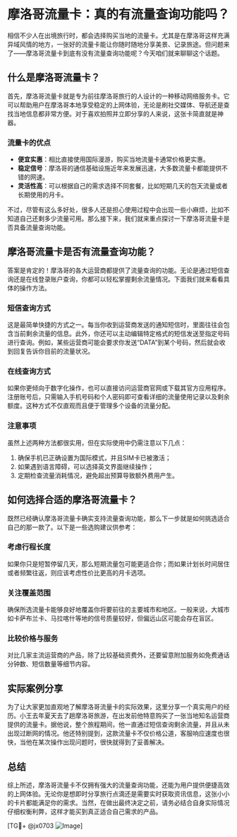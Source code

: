 # 摩洛哥流量卡：真的有流量查询功能吗？

相信不少人在出境旅行时，都会选择购买当地的流量卡。尤其是在摩洛哥这样充满异域风情的地方，一张好的流量卡能让你随时随地分享美景、记录旅途。但问题来了——摩洛哥流量卡到底有没有流量查询功能呢？今天咱们就来聊聊这个话题。

## 什么是摩洛哥流量卡？

首先，摩洛哥流量卡就是专为前往摩洛哥旅行的人设计的一种移动网络服务卡。它可以帮助用户在摩洛哥本地享受稳定的上网体验，无论是刷社交媒体、导航还是查找当地信息都非常方便。对于喜欢拍照并立即分享的人来说，这张卡简直就是神器。

### 流量卡的优点

- **便宜实惠**：相比直接使用国际漫游，购买当地流量卡通常价格更实惠。
- **稳定信号**：摩洛哥的通信基础设施近年来发展迅速，大多数流量卡都能提供不错的网速。
- **灵活性高**：可以根据自己的需求选择不同套餐，比如短期几天的包天流量或者长期使用的月卡。

不过，尽管有这么多好处，很多人还是担心使用过程中会出现一些小麻烦，比如不知道自己还剩多少流量可用。那么接下来，我们就来重点探讨一下摩洛哥流量卡是否具备流量查询功能。

## 摩洛哥流量卡是否有流量查询功能？

答案是肯定的！摩洛哥的各大运营商都提供了流量查询的功能。无论是通过短信查询还是在线登录账户查询，你都可以轻松掌握剩余流量情况。下面我们就来看看具体的操作方法。

### 短信查询方式

这是最简单快捷的方式之一。每当你收到运营商发送的通知短信时，里面往往会包含当前剩余流量的信息。此外，你还可以主动编辑特定格式的短信发送至指定号码进行查询。例如，某些运营商可能会要求你发送“DATA”到某个号码，然后就会收到回复告诉你目前的流量状况。

### 在线查询方式

如果你更倾向于数字化操作，也可以直接访问运营商官网或下载其官方应用程序。注册账号后，只需输入手机号码和个人密码即可查看详细的流量使用记录以及剩余额度。这种方式不仅直观而且便于管理多个设备的流量分配。

### 注意事项

虽然上述两种方法都很实用，但在实际使用中仍需注意以下几点：
1. 确保手机已正确设置为国际模式，并且SIM卡已被激活；
2. 如果遇到语言障碍，可以选择英文界面继续操作；
3. 定期检查流量消耗情况，避免超出预算导致额外费用产生。

## 如何选择合适的摩洛哥流量卡？

既然已经确认摩洛哥流量卡确实支持流量查询功能，那么下一步就是如何挑选适合自己的那一款了。以下是一些选购建议供参考：

### 考虑行程长度

如果你只是短暂停留几天，那么短期流量包可能更适合你；而如果计划长时间居住或者频繁往返，则应该考虑性价比更高的月卡选项。

### 关注覆盖范围

确保所选流量卡能够良好地覆盖你将要前往的主要城市和地区。一般来说，大城市如卡萨布兰卡、马拉喀什等地的信号质量较好，但偏远山区可能会存在盲区。

### 比较价格与服务

对比几家主流运营商的产品，除了比较基础资费外，还要留意附加服务如免费通话分钟数、短信数量等细节内容。

## 实际案例分享

为了让大家更加直观地了解摩洛哥流量卡的实际效果，这里分享一个真实用户的经历。小王去年夏天去了趟摩洛哥旅游，在出发前他特意购买了一张当地知名运营商提供的流量卡。据他说，整个旅程期间，他一直通过短信查询剩余流量，并且从未出现过断网的情况。他还特别提到，这款流量卡不仅价格公道，客服响应速度也很快，当他在某次操作出现问题时，很快就得到了妥善解决。

## 总结

综上所述，摩洛哥流量卡不仅拥有强大的流量查询功能，还能为用户提供便捷高效的上网体验。无论你是想即时分享旅行点滴还是需要实时获取资讯信息，这张小小的卡片都能满足你的需求。当然，在做出最终决定之前，请务必结合自身实际情况仔细权衡利弊，这样才能买到真正适合自己需求的产品。

[TG💪+ @jx0703 ![Image](https://github.com/user-attachments/assets/dbca1d08-cadb-493c-b0ec-ad6f7a83f270)]